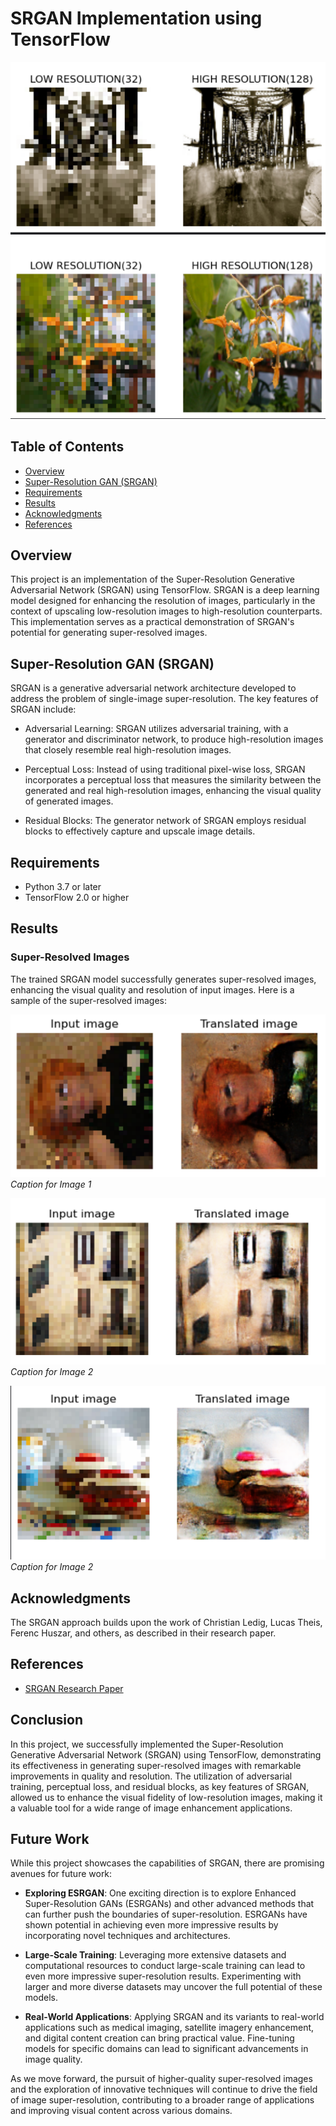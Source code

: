 
# SRGAN Implementation using TensorFlow

![SRGAN Output](results/dataset.png)

## Table of Contents

- [Overview](#overview)
- [Super-Resolution GAN (SRGAN)](#super-resolution-gan-srgan)
- [Requirements](#requirements)
- [Results](#results)
- [Acknowledgments](#acknowledgments)
- [References](#references)

## Overview

This project is an implementation of the Super-Resolution Generative Adversarial Network (SRGAN) using TensorFlow. SRGAN is a deep learning model designed for enhancing the resolution of images, particularly in the context of upscaling low-resolution images to high-resolution counterparts. This implementation serves as a practical demonstration of SRGAN's potential for generating super-resolved images.

## Super-Resolution GAN (SRGAN)

SRGAN is a generative adversarial network architecture developed to address the problem of single-image super-resolution. The key features of SRGAN include:

- Adversarial Learning: SRGAN utilizes adversarial training, with a generator and discriminator network, to produce high-resolution images that closely resemble real high-resolution images.

- Perceptual Loss: Instead of using traditional pixel-wise loss, SRGAN incorporates a perceptual loss that measures the similarity between the generated and real high-resolution images, enhancing the visual quality of generated images.

- Residual Blocks: The generator network of SRGAN employs residual blocks to effectively capture and upscale image details.

## Requirements

- Python 3.7 or later
- TensorFlow 2.0 or higher

## Results

### Super-Resolved Images

The trained SRGAN model successfully generates super-resolved images, enhancing the visual quality and resolution of input images. Here is a sample of the super-resolved images:

![Super-Resolved Image 1](results/res1.png)
*Caption for Image 1*

![Super-Resolved Image 2](results/res2.png)
*Caption for Image 2*

![Super-Resolved Image 2](results/res3.png)
*Caption for Image 2*

## Acknowledgments

The SRGAN approach builds upon the work of Christian Ledig, Lucas Theis, Ferenc Huszar, and others, as described in their research paper.

## References

- [SRGAN Research Paper](https://arxiv.org/abs/1609.04802)

## Conclusion

In this project, we successfully implemented the Super-Resolution Generative Adversarial Network (SRGAN) using TensorFlow, demonstrating its effectiveness in generating super-resolved images with remarkable improvements in quality and resolution. The utilization of adversarial training, perceptual loss, and residual blocks, as key features of SRGAN, allowed us to enhance the visual fidelity of low-resolution images, making it a valuable tool for a wide range of image enhancement applications.

## Future Work

While this project showcases the capabilities of SRGAN, there are promising avenues for future work:

- **Exploring ESRGAN**: One exciting direction is to explore Enhanced Super-Resolution GANs (ESRGANs) and other advanced methods that can further push the boundaries of super-resolution. ESRGANs have shown potential in achieving even more impressive results by incorporating novel techniques and architectures.

- **Large-Scale Training**: Leveraging more extensive datasets and computational resources to conduct large-scale training can lead to even more impressive super-resolution results. Experimenting with larger and more diverse datasets may uncover the full potential of these models.

- **Real-World Applications**: Applying SRGAN and its variants to real-world applications such as medical imaging, satellite imagery enhancement, and digital content creation can bring practical value. Fine-tuning models for specific domains can lead to significant advancements in image quality.

As we move forward, the pursuit of higher-quality super-resolved images and the exploration of innovative techniques will continue to drive the field of image super-resolution, contributing to a broader range of applications and improving visual content across various domains.
